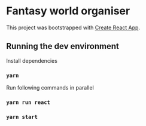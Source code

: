 # Fantasy world organiser

This project was bootstrapped with [Create React App](https://github.com/facebook/create-react-app).

## Running the dev environment

Install dependencies

### `yarn`

Run following commands in parallel

### `yarn run react`

### `yarn start`
